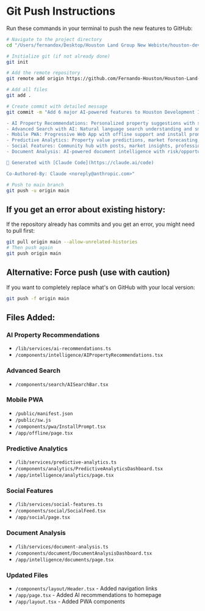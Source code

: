 # Git Push Instructions

Run these commands in your terminal to push the new features to GitHub:

```bash
# Navigate to the project directory
cd "/Users/fernandox/Desktop/Houston Land Group New Webiste/houston-development-intelligence"

# Initialize git (if not already done)
git init

# Add the remote repository
git remote add origin https://github.com/Fernando-Houston/Houston-Land-Guy.git

# Add all files
git add .

# Create commit with detailed message
git commit -m "Add 6 major AI-powered features to Houston Development Intelligence

- AI Property Recommendations: Personalized property suggestions with scoring algorithm
- Advanced Search with AI: Natural language search understanding and smart suggestions  
- Mobile PWA: Progressive Web App with offline support and install prompt
- Predictive Analytics: Property value predictions, market forecasting, investment scenarios
- Social Features: Community hub with posts, market insights, professional groups
- Document Analysis: AI-powered document intelligence with risk/opportunity extraction

🤖 Generated with [Claude Code](https://claude.ai/code)

Co-Authored-By: Claude <noreply@anthropic.com>"

# Push to main branch
git push -u origin main
```

## If you get an error about existing history:

If the repository already has commits and you get an error, you might need to pull first:

```bash
git pull origin main --allow-unrelated-histories
# Then push again
git push origin main
```

## Alternative: Force push (use with caution)

If you want to completely replace what's on GitHub with your local version:

```bash
git push -f origin main
```

## Files Added:

### AI Property Recommendations
- `/lib/services/ai-recommendations.ts`
- `/components/intelligence/AIPropertyRecommendations.tsx`

### Advanced Search
- `/components/search/AISearchBar.tsx`

### Mobile PWA
- `/public/manifest.json`
- `/public/sw.js`
- `/components/pwa/InstallPrompt.tsx`
- `/app/offline/page.tsx`

### Predictive Analytics
- `/lib/services/predictive-analytics.ts`
- `/components/analytics/PredictiveAnalyticsDashboard.tsx`
- `/app/intelligence/analytics/page.tsx`

### Social Features
- `/lib/services/social-features.ts`
- `/components/social/SocialFeed.tsx`
- `/app/social/page.tsx`

### Document Analysis
- `/lib/services/document-analysis.ts`
- `/components/document/DocumentAnalysisDashboard.tsx`
- `/app/intelligence/documents/page.tsx`

### Updated Files
- `/components/layout/Header.tsx` - Added navigation links
- `/app/page.tsx` - Added AI recommendations to homepage
- `/app/layout.tsx` - Added PWA components